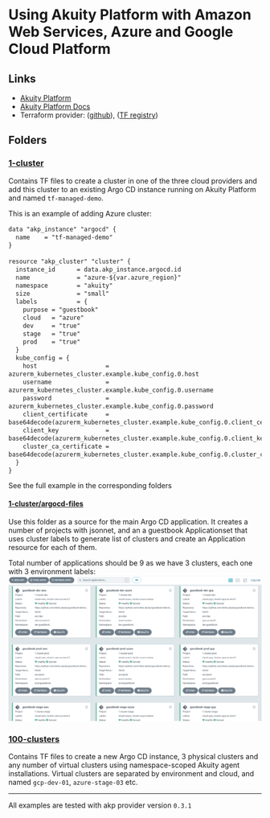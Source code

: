 # Using Akuity Platform with Amazon Web Services, Azure and Google Cloud Platform

## Links
* [Akuity Platform](https://akuity.cloud)
* [Akuity Platform Docs](https://docs.akuity.io/)
* Terraform provider: ([github](https://github.com/akuity/terraform-provider-akp)), ([TF registry](https://registry.terraform.io/providers/akuity/akp/latest))

## Folders

### [1-cluster](/1-cluster/)

Contains TF files to create a cluster in one of the three cloud providers and add this cluster to an existing Argo CD instance running on Akuity Platform and named `tf-managed-demo`.

This is an example of adding Azure cluster:
```hcl
data "akp_instance" "argocd" {
  name    = "tf-managed-demo"
}

resource "akp_cluster" "cluster" {
  instance_id      = data.akp_instance.argocd.id
  name             = "azure-${var.azure_region}"
  namespace        = "akuity"
  size             = "small"
  labels           = {
    purpose = "guestbook"
    cloud   = "azure"
    dev     = "true"
    stage   = "true"
    prod    = "true"
  }
  kube_config = {
    host                   = azurerm_kubernetes_cluster.example.kube_config.0.host
    username               = azurerm_kubernetes_cluster.example.kube_config.0.username
    password               = azurerm_kubernetes_cluster.example.kube_config.0.password
    client_certificate     = base64decode(azurerm_kubernetes_cluster.example.kube_config.0.client_certificate)
    client_key             = base64decode(azurerm_kubernetes_cluster.example.kube_config.0.client_key)
    cluster_ca_certificate = base64decode(azurerm_kubernetes_cluster.example.kube_config.0.cluster_ca_certificate)
  }
}
```

See the full example in the corresponding folders

#### [1-cluster/argocd-files](/1-cluster/argocd-files/)

Use this folder as a source for the main Argo CD application.
It creates a number of projects with jsonnet, and an a guestbook Applicationset that uses cluster labels to generate list of clusters and create an Application resource for each of them.

Total number of applications should be 9 as we have 3 clusters, each one with 3 environment labels:
![Ago CD Screenshot](assets/1-cluster-screenshot.png)


### [100-clusters](/100-clusters/)

Contains TF files to create a new Argo CD instance, 3 physical clusters and any number of virtual clusters using namespace-scoped Akuity agent installations.
Virtual clusters are separated by environment and cloud, and named `gcp-dev-01`, `azure-stage-03` etc.

-------------

All examples are tested with akp provider version `0.3.1` 
